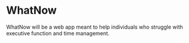 # WhatNow
WhatNow will be a web app meant to help individuals who struggle with executive function and time management. 

